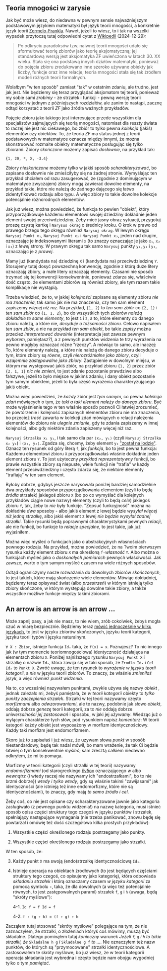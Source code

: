 ## Teoria mnogości w zarysie

Jak być może wiesz, do niedawna w pewnym sensie najważniejszym podstawowym językiem matematyki był
język teorii mnogości, a konkretnie język teorii
[Zermelo-Frankla](https://pl.wikipedia.org/wiki/Aksjomaty_Zermela-Fraenkla). Nawet, jeżeli to wiesz,
to i tak na wszelki wypadek przytoczę tutaj odpowiedni cytat z
[Wikipedii](https://pl.wikipedia.org/wiki/Teoria_mnogo%C5%9Bci) (2024-12-29):

> Po odkryciu paradoksów tzw. naiwnej teorii mnogości udało się sformułować teorię zbiorów jako
> teorię aksjomatyczną; jej standardową wersją jest aksjomatyka ZF uwieńczona w latach 30. XX
> wieku. Stała się ona podstawą innych działów matematyki, ponieważ do pojęcia zbioru zredukowano
> inne szeroko używane obiekty jak liczby, funkcje oraz inne relacje; teoria mnogości stała się tak
> źródłem modeli różnych teorii formalnych.

Wolałbym "w ten sposób" zamiast "tak" w ostatnim zdaniu, ale trudno, jest jak jest. Nie będziemy się
teraz przyglądać aksjomatom tej teorii, ponieważ my sobie sami *zrobimy* - ze strzałek i funkcji -
pewną wersję teorii mnogości w jednym z późniejszych rozdziałów, ale zanim to nastąpi, zacznę odtąd
korzystać z teorii *ZF* jako źródła ważnych przykładów.

Pojęcie zbioru jako takiego jest interesujące przede wszystkim dla specjalistów zajmujących się
teorią mnogości, natomiast dla reszty świata to raczej nie jest nic ciekawego, bo zbiór to tylko
pewna *kolekcja* (jakiś) elementów czy obiektów. To, że teoria *ZF* ma status jednej z teorii
podstawowych w matematyce oznacza między innymi, że można skonstruować rozmaite obiekty matematyczne
posługując się tylko zbiorami. Zbiory *skończone* możemy zapisać *dosłownie*, na przykład tak:

`{1, 20, *, X, -3.4}`

Zbiory *nieskończone* możemy tylko w jakiś sposób *scharakteryzować*, bo zapisane dosłownie nie
zmieściłyby się na żadnej stronie. Wymyślając ten przykład chciałem od razu zasugerować, że (zgodnie
z dominującym w matematyce zwyczajem) zbiory mogą zawierać dowolne elementy, na przykład takie,
które nie należą do żadnego dającego się łatwo zidentyfikować rodzaju albo typu. A więc zbiory to
takie dowolne kolekcje potencjalnie różnorodnych elementów.

Jak już wiesz, można powiedzieć, że funkcja to pewien "obiekt", który przyporządkowuje każdemu
elementowi swojej dziedziny dokładnie jeden element swojej przeciwdziedziny. Żeby mieć jasny obraz
sytuacji, przygotuj proszę czystą kartkę i `Narysus okrag` o średnicy kroku. O krok w prawo od
prawego brzegu tego okręgu również `Narysuj okrag`. W lewym okręgu `Narysuj Punkt x₁`, `Narysuj
Punkt x₂` i `Narysuj Punkt x₃`, jeden nad drugim, oznaczając je indeksowanymi literami `x` (to
znaczy oznaczając je jako `x₁`, `x₂` i `x₃`) z *lewej* strony. W prawym okręgu tak samo `Narysuj`
punkty `y₁`, `y₂` i `y₃`, oznaczając je z *prawej*.

Mamy już (kandydata na) dziedzinę `X` i (kandydata na) przeciwdziedzinę `Y`. Stosujemy tutaj dosyć
powszechną konwencję, zgodnie z którą duże litery oznaczają zbiory, a małe litery oznaczają
elementy. Czasami nie sposób trzymać się tej konwencji konsekwentnie, ponieważ zdarza się, właściwie
dość często, że elementami zbiorów są również zbiory, ale tym razem takie komplikacje nie wystąpią.

Trzeba wiedzieć, że to, w jakiej *kolejności* zapisane są elementy zbioru *nie ma znaczenia*, tak
samo jak nie ma znaczenia, czy ten sam element zapiszemy *więcej niż raz*. Na przykład, `{1, 2}` to
*ten sam zbiór* co `{2, 1}` i *ten sam zbiór* co `{1, 1, 2}`, bo do wszystkich tych zbiorów *należą
dokładnie te same elementy*, to jest `1` i `2`, a to, które elementy do danego zbioru należą, a
które nie, *decyduje o tożsamości zbioru*. Celowo napisałem *ten sam zbiór*, a nie na przykład *ten
sam obiekt*, bo takie *zapisy* można przecież *interpretować dowolnie* (interpretacja jest zawsze
pewnym *wyborem*, pamiętasz?), a z pewnych punktów widzenia te trzy wyrażenia na pewno mogłyby
oznaczać różne "rzeczy". A mówiąc to samo, ale inaczej: To, które elementy należą, a które nie
należą do danego zbioru decyduje o tym, które zbiory są *równe*, czyli *nierozróżnialne jako
zbiory*, czyli *wzajemnie zastępowalne jako zbiory*. Zastąpienie w dowolnym miejsu, w którym ma
występować jakiś zbiór, na przykład zbioru `{1, 2}` przez zbiór `{2, 1, 1}` *nic nie zmieni*, to
jest zdanie pozostanie prawdziwe albo fałszywe, jeżeli to było miejsce w jakimś zdaniu, i dany
obiekt pozostanie tym samym obiektem, jeżeli to była część wyrażenia charakteryzującego jakiś
obiekt.

Można więc powiedzieć, że *każdy* zbiór jest *tym samym*, co pewna *kolekcja zdań* mówiących o tym,
że *taki a taki element należy do danego zbioru*. Być może wyjaśnienie tego w ten właśnie sposób
pozwoli Ci łatwiej zrozumieć, że powtórzenie i kolejność zapisanych elementów zbioru nie ma
znaczenia, bo przecież *treść* zawarta w kolekcji zdań mówiących o relacji należenia elementów do
zbioru *nie ulegnie zmianie*, gdy te zdania zapiszemy w innej kolejności, albo gdy niektóre zdania
zapiszemy więcej niż raz.

`Narysuj Strzalka x₁ y₁`, i tak samo dla par `⟨x₂, y₁⟩` (czyli `Narysuj Strzalka x₂ y₁`) i `⟨x₃,
y₂⟩`. Zgadza się, chcemy, żeby element `y₃` ["został na
lodzie"](https://sjp.pwn.pl/ciekawostki/haslo/zostawic-kogos-na-lodzie;5391760.html). Oznacz ten
rysunek od góry literą `f`, jak *funkcja*, bo to jest pewna funkcja: Każdemu elementowi zbioru `X`
przyporządkowałaś właśnie dokładnie jeden element zbioru `Y`. To jest użyteczny *przykład
reprezentatywny* funkcji, bo prawie wszystkie zbiory są niepuste, wiele funkcji nie "trafia" w każdy
element przeciwdziedziny i często zdarza się, że niektóre elementy "trafiają" w ten sam element.

Byłoby dobrze, gdybyś jeszcze narysowała poniżej bardziej samodzielnie dwa przykłady sposobów
przyporządkowania element*om* (czyli to będą *źródła* strzałek) jakiegoś zbioru `X` (bo po co
wymyślać dla kolejnych przykładów ciągle nowe nazwy) elementy (czyli to będą *cele*) jakiegoś zbioru
`Y`, tak, żeby to *nie* były funkcje. "Zepsuć funkcyjność" można na dokładnie *dwa* sposoby - albo
jakiś element z lewej będzie *wysyłał więcej niż jedną strzałkę*, albo jakiś element z lewej *nie
będzie wysyłał żadnej strzałki*. Takie rysunki będą poprawnymi charakterystykami pewnych *relacji*,
ale nie funkcji, bo funkcje to *relacje specjalne*, to jest takie, jak już wyjaśniłem.

Można więc myśleć o funkcjach jako o abstrakcyjnych własnościach pewnego rodzaju. Na przykład, można
powiedzieć, że na Twoim pierwszym rysunku każdy element zbioru `X` ma określoną `f-`*własność*
`Y`. Albo można o funkcjach myśleć jako o *doskonałych pomiarach* pewnych właściwości. Jak zawsze,
warto o tym samym myśleć czasem na wiele różnych sposobów.

Odtąd ograniczymy nasze rozważania do dowolnych zbiorów *skończonych*, to jest takich, które mają
skończenie wiele elementów. Mówiąc dokładniej, będziemy teraz opisywać świat (albo *przestrzeń*) w
którym istnieją tylko zbiory skończone, w którym występują dowolne takie zbiory, a także
wszystkie możliwe funkcje między takimi zbiorami.

## An arrow is an arrow is an arrow ...

Może zapnij pasy, a jak nie masz, to nie wiem, zrób cokolwiek, żebyś mogła czuć w miarę
bezpiecznie. Będziemy teraz [mówić jednocześnie w kilku
językach](https://www.youtube.com/watch?v=33Raqx9sFbo), to jest w języku zbiorów skończonych, języku
teorii kategorii, języku teorii typów i języku naturalnym.

`∀ X : Zbior`, istnieje funkcja `Idₓ` taka, że `f(x) = x`. Poznajesz? To nic innego jak (w tym
momencie teoriomnogościowa) identyczność działająca na elementach zbioru `X`. Poniżej najniższego
rysunku `Narysuj Punkt X` i strzałkę o nazwie `Idₓ`, która zawija się w taki sposób, że `Zrodlo Idₓ`
i `Cel Idₓ` to `Punkt X`. Zwróć uwagę, że ten rysunek to *wyrażenie w języku teorii kategorii*, a
*nie* w języku teorii zbiorów. To znaczy, że właśnie *zmieniłaś język*, a więc również *punkt
widzenia*.

Na to, co wcześniej nazywałem punktami, zwykle używa się nazwy *obiekt* , jednak zależało mi, żebyś
pamiętała, że *w teorii kategorii* obiekty to *tylko punkty zaczepienia strzałek*. Strzałki w tej
teorii nazywamy często *morfizmami* albo *odwzorowaniami*, ale te nazwy, podobnie jak słowo
*obiekt*, oddają dobrze *genezę* teorii kategorii, za to *nie* oddają dobrze *uniwersalności jej
zastosowań* i sposobu, w jaki jej *używamy*. Wiedząc już o mylącym charakterze tych słów, pod
rysunkiem napisz *komentarz*: W teorii kategorii każdy obiekt jest wyposażony w morfizm
identycznościowy. Każdy taki morfizm jest endomorfizmem.

Skoro już to zapisałaś i już wiesz, że używam słowa *punkt* w sposób niestandardowy, będę tak nadal
mówił, bo mam wrażenie, że tak Ci będzie łatwiej o tym konsekwentnie *myśleć*; sam zresztą całkiem
niedawno odkryłem, że mi to pomaga.

Morfizmy w teorii kategorii (czyli strzałki w tej teorii) nazywamy *endomorfizmami* (od
starogreckiego [ἔνδον](https://en.wiktionary.org/wiki/%E1%BC%94%CE%BD%CE%B4%CE%BF%CE%BD)
oznaczającego *w* albo *wewnątrz* \{i wtedy raczej nie nazywamy ich "endostrzałkami", bo to nie
brzmi dobrze\}) *wtedy i tylko wtedy*, gdy są właśnie takimi "zawijasami" jak identyczności (ale
istnieją też inne endomorfizmy, które nie są identycznościami), to znaczy, gdy mają *to samo źródło
i cel*.

Żeby coś, co nie jest opisane czy scharakteryzowane jawnie jako kategoria zasługiwało (z pewnego
punktu widzenia!) na nazwę kategoria, musi istnieć sposób opisu części struktury tego czegoś w
języku punktów i strzałek, spełniający następujące wymagania (nie trzeba panikować, znowu będę się
powtarzał i omówię też dość szczegółowo kilka prostych przykładów):

1. Wszystkie części określonego rodzaju postrzegamy jako punkty.

2. Wszystkie części określonego rodzaju postrzegamy jako strzałki.

W ten sposób, że:

3. Każdy punkt `X` ma swoją (endo)strzałkę identycznościową `Idₓ`.

4. Istnieje operacja na obiektach źrodłowych (to jest będących częściami struktury tego czegoś, co
   opisujemy jako kategorię), która odpowiada *składaniu strzałek* i którą oznaczamy czasem *w
   języku kategorii* za pomocą symbolu `∘`, taka, że dla dowolnych (a więc też potencjalnie równych,
   to jest zastępowalnych parami) strzałek `f`, `g` i `h` (uwaga, będą "skróty myślowe"):

    4-1. `Id f = f Id = f`
    
    4-2. `f ∘ (g ∘ h) = (f ∘ g) ∘ h`

Zacząłem tutaj stosować "skróty myślowe" polegające na tym, że nie zaznaczyłem, że strzałki, o
złożeniach któryś coś mówimy, muszą być składalne. Dlatego pominąłem tutaj *konieczny* warunek
*Jeżeli `f`, `g` i `h` to takie strzałki, że* `Skladalne h g` *i* `Skladalne g f` *to ...*. Nie
oznaczyłem też nazw punktów, do których są "przymocowane" strzałki identycznościowe. A zastosowałem
te skróty myślowe, bo już wiesz, że w teorii kategorii operacja składania jest wybredna i często
będzie nam obojgu wygodniej tylko o tym *pamiętać*.
